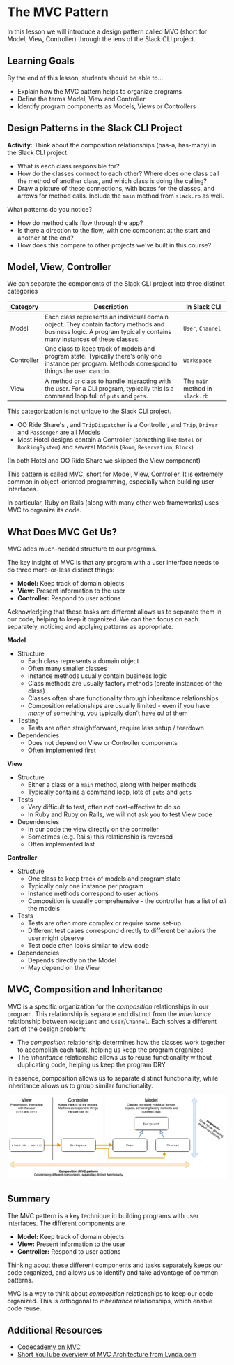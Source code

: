 # The MVC Pattern

In this lesson we will introduce a design pattern called MVC (short for Model, View, Controller) through the lens of the Slack CLI project.

## Learning Goals

By the end of this lesson, students should be able to...

- Explain how the MVC pattern helps to organize programs
- Define the terms Model, View and Controller
- Identify program components as Models, Views or Controllers

## Design Patterns in the Slack CLI Project

**Activity:** Think about the composition relationships (has-a, has-many) in the Slack CLI project.
- What is each class responsible for?
- How do the classes connect to each other? Where does one class call the method of another class, and which class is doing the calling?
- Draw a picture of these connections, with boxes for the classes, and arrows for method calls. Include the `main` method from `slack.rb` as well.

What patterns do you notice?
- How do method calls flow through the app?
- Is there a direction to the flow, with one component at the start and another at the end?
- How does this compare to other projects we've built in this course?

## Model, View, Controller

We can separate the components of the Slack CLI project into three distinct categories

Category | Description | In Slack CLI
--- | --- | ---
Model | Each class represents an individual domain object. They contain factory methods and business logic. A program typically contains many instances of these classes. | `User`, `Channel`
Controller | One class to keep track of models and program state. Typically there's only one instance per program. Methods correspond to things the user can do. | `Workspace`
View | A method or class to handle interacting with the user. For a CLI program, typically this is a command loop full of `puts` and `gets`. | The `main` method in `slack.rb`

This categorization is not unique to the Slack CLI project.
- OO Ride Share's , and `TripDispatcher` is a Controller, and `Trip`, `Driver` and `Passenger` are all Models
- Most Hotel designs contain a Controller (something like `Hotel` or `BookingSystem`) and several Models (`Room`, `Reservation`, `Block`)

(In both Hotel and OO Ride Share we skipped the View component)

This pattern is called MVC, short for Model, View, Controller. It is extremely common in object-oriented programming, especially when building user interfaces.

In particular, Ruby on Rails (along with many other web frameworks) uses MVC to organize its code.

## What Does MVC Get Us?

MVC adds much-needed structure to our programs.

The key insight of MVC is that any program with a user interface needs to do three more-or-less distinct things:
- **Model:** Keep track of domain objects
- **View:** Present information to the user
- **Controller:** Respond to user actions

Acknowledging that these tasks are different allows us to separate them in our code, helping to keep it organized. We can  then focus on each separately, noticing and applying patterns as appropriate.

**Model**
- Structure
  - Each class represents a domain object
  - Often many smaller classes
  - Instance methods usually contain business logic
  - Class methods are usually factory methods (create instances of the class)
  - Classes often share functionality through inheritance relationships
  - Composition relationships are usually limited - even if you have _many_ of something, you typically don't have _all_ of them
- Testing
  - Tests are often straightforward, require less setup / teardown
- Dependencies
  - Does not depend on View or Controller components
  - Often implemented first

**View**

- Structure
  - Either a class or a `main` method, along with helper methods
  - Typically contains a command loop, lots of `puts` and `gets`
- Tests
  - Very difficult to test, often not cost-effective to do so
  - In Ruby and Ruby on Rails, we will not ask you to test View code
- Dependencies
  - In our code the view directly on the controller
  - Sometimes (e.g. Rails) this relationship is reversed
  - Often implemented last

**Controller**

- Structure
  - One class to keep track of models and program state
  - Typically only one instance per program
  - Instance methods correspond to user actions
  - Composition is usually comprehensive - the controller has a list of _all_ the models
- Tests
  - Tests are often more complex or require some set-up
  - Different test cases correspond directly to different behaviors the user might observe
  - Test code often looks similar to view code
- Dependencies
  - Depends directly on the Model
  - May depend on the View

## MVC, Composition and Inheritance

MVC is a specific organization for the _composition_ relationships in our program. This relationship is separate and distinct from the _inheritance_ relationship between `Recipient` and `User`/`Channel`. Each solves a different part of the design problem:
- The _composition_ relationship determines how the classes work together to accomplish each task, helping us keep the program organized
- The _inheritance_ relationship allows us to reuse functionality without duplicating code, helping us keep the program DRY

In essence, composition allows us to separate distinct functionality, while inheritance allows us to group similar functionality.

![Inheritance and Composition](images/Composition-and-Inheritance.png)
<!-- https://www.draw.io/#G1CnhRB6-Cj15KEDqwhkQmThbTWPDI-Gqz -->

## Summary

The MVC pattern is a key technique in building programs with user interfaces. The different components are
- **Model:** Keep track of domain objects
- **View:** Present information to the user
- **Controller:** Respond to user actions

Thinking about these different components and tasks separately keeps our code organized, and allows us to identify and take advantage of common patterns.

MVC is a way to think about _composition_ relationships to keep our code organized. This is orthogonal to _inheritance_ relationships, which enable code reuse.

## Additional Resources

- [Codecademy on MVC](https://www.codecademy.com/articles/mvc)
- [Short YouTube overview of MVC Architecture from Lynda.com](https://www.youtube.com/watch?v=3mQjtk2YDkM)